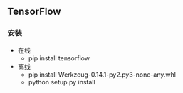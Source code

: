 ## TensorFlow ##
### 安装 ###
- 在线
	- pip install tensorflow
- 离线
	- pip install Werkzeug-0.14.1-py2.py3-none-any.whl
	- python setup.py install

